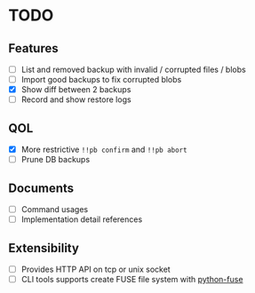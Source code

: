 # TODO

## Features

- [ ] List and removed backup with invalid / corrupted files / blobs
- [ ] Import good backups to fix corrupted blobs
- [x] Show diff between 2 backups
- [ ] Record and show restore logs

## QOL

- [x] More restrictive `!!pb confirm` and `!!pb abort`
- [ ] Prune DB backups

## Documents

- [ ] Command usages
- [ ] Implementation detail references

## Extensibility

- [ ] Provides HTTP API on tcp or unix socket
- [ ] CLI tools supports create FUSE file system with [python-fuse](https://github.com/libfuse/python-fuse)
